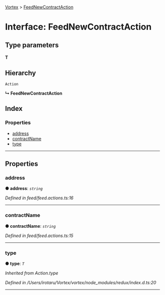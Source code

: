 [Vortex](../README.md) > [FeedNewContractAction](../interfaces/feednewcontractaction.md)

# Interface: FeedNewContractAction

## Type parameters
#### T 
## Hierarchy

 `Action`

**↳ FeedNewContractAction**

## Index

### Properties

* [address](feednewcontractaction.md#address)
* [contractName](feednewcontractaction.md#contractname)
* [type](feednewcontractaction.md#type)

---

## Properties

<a id="address"></a>

###  address

**● address**: *`string`*

*Defined in feed/feed.actions.ts:16*

___
<a id="contractname"></a>

###  contractName

**● contractName**: *`string`*

*Defined in feed/feed.actions.ts:15*

___
<a id="type"></a>

###  type

**● type**: *`T`*

*Inherited from Action.type*

*Defined in /Users/irotaru/Vortex/vortex/node_modules/redux/index.d.ts:20*

___

